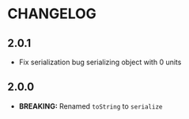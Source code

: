 
# CHANGELOG

## 2.0.1
- Fix serialization bug serializing object with 0 units

## 2.0.0
- **BREAKING:** Renamed `toString` to `serialize`


